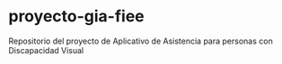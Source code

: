 # proyecto-gia-fiee
Repositorio del proyecto de Aplicativo de Asistencia para personas con Discapacidad Visual
